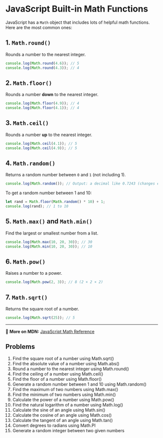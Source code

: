 # JavaScript Built-in Math Functions

JavaScript has a `Math` object that includes lots of helpful math functions. Here are the most common ones:

## 1. `Math.round()`

Rounds a number to the nearest integer.

```js
console.log(Math.round(4.6)); // 5
console.log(Math.round(4.3)); // 4
```

## 2. `Math.floor()`

Rounds a number **down** to the nearest integer.

```js
console.log(Math.floor(4.9)); // 4
console.log(Math.floor(4.1)); // 4
```

## 3. `Math.ceil()`

Rounds a number **up** to the nearest integer.

```js
console.log(Math.ceil(4.1)); // 5
console.log(Math.ceil(4.9)); // 5
```

## 4. `Math.random()`

Returns a random number between `0` and `1` (not including 1).

```js
console.log(Math.random()); // Output: a decimal like 0.7243 (changes each time)
```

To get a random number between 1 and 10:

```js
let rand = Math.floor(Math.random() * 10) + 1;
console.log(rand); // 1 to 10
```

## 5. `Math.max()` and `Math.min()`

Find the largest or smallest number from a list.

```js
console.log(Math.max(10, 20, 30)); // 30
console.log(Math.min(10, 20, 30)); // 10
```

## 6. `Math.pow()`

Raises a number to a power.

```js
console.log(Math.pow(2, 3)); // 8 (2 × 2 × 2)
```

## 7. `Math.sqrt()`

Returns the square root of a number.

```js
console.log(Math.sqrt(25)); // 5
```

***

🔗 **More on MDN:** [JavaScript Math Reference](https://developer.mozilla.org/en-US/docs/Web/JavaScript/Reference/Global_Objects/Math)

## Problems

1. Find the square root of a number using Math.sqrt()
2. Find the absolute value of a number using Math.abs()
3. Round a number to the nearest integer using Math.round()
4. Find the ceiling of a number using Math.ceil()
5. Find the floor of a number using Math.floor()
6. Generate a random number between 1 and 10 using Math.random()
7. Find the maximum of two numbers using Math.max()
8. Find the minimum of two numbers using Math.min()
9. Calculate the power of a number using Math.pow()
10. Find the natural logarithm of a number using Math.log()
11. Calculate the sine of an angle using Math.sin()
12. Calculate the cosine of an angle using Math.cos()
13. Calculate the tangent of an angle using Math.tan()
14. Convert degrees to radians using Math.PI
15. Generate a random integer between two given numbers

